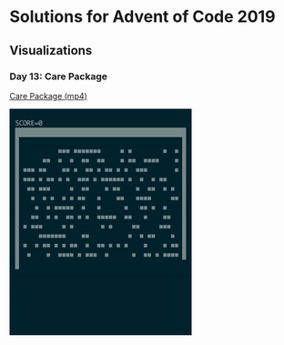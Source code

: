 # Solutions for Advent of Code 2019

## Visualizations

### Day 13: Care Package

[Care Package (mp4)](13/2019-day13.mp4)

![Care Package Animation](13/2019-day13.gif)

